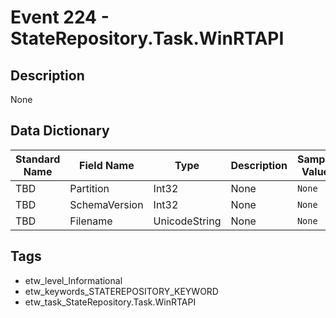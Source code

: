# Event 224 - StateRepository.Task.WinRTAPI

## Description
None

## Data Dictionary
|Standard Name|Field Name|Type|Description|Sample Value|
|---|---|---|---|---|
|TBD|Partition|Int32|None|`None`|
|TBD|SchemaVersion|Int32|None|`None`|
|TBD|Filename|UnicodeString|None|`None`|

## Tags
* etw_level_Informational
* etw_keywords_STATEREPOSITORY_KEYWORD
* etw_task_StateRepository.Task.WinRTAPI